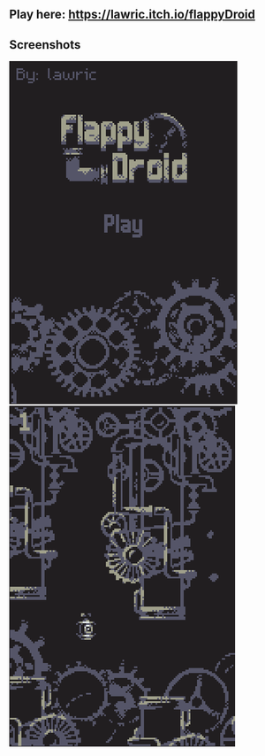 ## Play here: https://lawric.itch.io/flappyDroid

## Screenshots

![Screenshot1](https://github.com/lawric1/flappydroid/raw/main/src/assets/screenshots/1.png)
![Screenshot2](https://github.com/lawric1/flappydroid/raw/main/src/assets/screenshots/2.png)